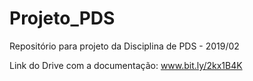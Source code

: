 # Projeto_PDS

Repositório para projeto da Disciplina de PDS - 2019/02

Link do Drive com a documentação: www.bit.ly/2kx1B4K
